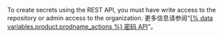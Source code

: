 To create secrets using the REST API, you must have write access to the repository or admin access to the organization. 更多信息请参阅“[{% data variables.product.prodname_actions %} 密码 API](/v3/actions/secrets/)”。
